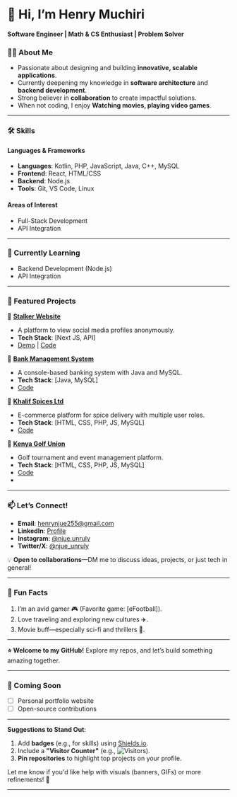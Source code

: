 # 👋 Hi, I’m Henry Muchiri  
**Software Engineer | Math & CS Enthusiast | Problem Solver**  

### 👨‍💻 About Me  
- Passionate about designing and building **innovative, scalable applications**.  
- Currently deepening my knowledge in **software architecture** and **backend development**.  
- Strong believer in **collaboration** to create impactful solutions.  
- When not coding, I enjoy **Watching movies, playing video games**.  

---

### 🛠️ Skills  
#### Languages & Frameworks  
- **Languages**: Kotlin, PHP, JavaScript, Java, C++, MySQL  
- **Frontend**: React, HTML/CSS  
- **Backend**: Node.js  
- **Tools**: Git, VS Code, Linux  

#### Areas of Interest  
- Full-Stack Development  
- API Integration  

---

### 🌱 Currently Learning  
- Backend Development (Node.js)  
- API Integration  

---

### 💼 Featured Projects  

🔹 **[Stalker Website](https://stalker-sable.vercel.app/)**  
   - A platform to view social media profiles anonymously.  
   - **Tech Stack**: [Next JS, API]  
   - [Demo](https://stalker-sable.vercel.app/) | [Code](https://github.com/henry2547/stalker)  

🔹 **[Bank Management System](https://github.com/henry2547/BankManagementSystem)**  
   - A console-based banking system with Java and MySQL.  
   - **Tech Stack**: [Java, MySQL]  
   - [Code](https://github.com/henry2547/BankManagementSystem)  

🔹 **[Khalif Spices Ltd](https://github.com/henry2547/khalif)**  
   - E-commerce platform for spice delivery with multiple user roles.  
   - **Tech Stack**: [HTML, CSS, PHP, JS, MySQL]    
   - [Code](https://github.com/henry2547/khalif)  

🔹 **[Kenya Golf Union](https://github.com/henry2547/kgu)**  
   - Golf tournament and event management platform.  
   - **Tech Stack**: [HTML, CSS, PHP, JS, MySQL]  
   - [Code](https://github.com/henry2547/kgu)
   - 
---

### 📫 Let’s Connect!  
- **Email**: [henrynjue255@gmail.com](mailto:henrynjue255@gmail.com)  
- **LinkedIn**: [Profile](https://www.linkedin.com/in/njue-muchiri-5a7532360?utm_source=share&utm_campaign=share_via&utm_content=profile&utm_medium=android_app)
- **Instagram**: [@njue.unruly](https://instagram.com/njue.unruly)  
- **Twitter/X**: [@njue_unruly](https://twitter.com/njue_unruly)  

💡 **Open to collaborations**—DM me to discuss ideas, projects, or just tech in general!  

---

### 🎯 Fun Facts  
1. I’m an avid gamer 🎮 (Favorite game: [eFootball]).  
2. Love traveling and exploring new cultures ✈️.  
3. Movie buff—especially sci-fi and thrillers 🍿.  

---

**⭐ Welcome to my GitHub!** Explore my repos, and let’s build something amazing together.  

--- 

### 🔨 Coming Soon  
- [ ] Personal portfolio website  
- [ ] Open-source contributions  

---  

**Suggestions to Stand Out**:  
1. Add **badges** (e.g., for skills) using [Shields.io](https://shields.io/).  
2. Include a **"Visitor Counter"** (e.g., ![Visitors](https://visitor-badge.glitch.me/badge?page_id=henry2547.henry2547)).  
3. **Pin repositories** to highlight top projects on your profile.  

Let me know if you'd like help with visuals (banners, GIFs) or more refinements! 🚀  

---

